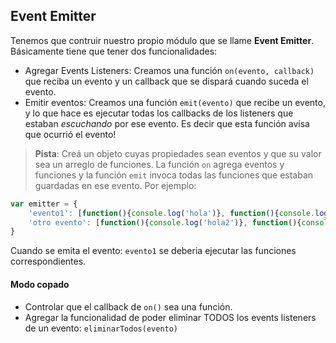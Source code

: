 ## Event Emitter

Tenemos que contruir nuestro propio módulo que se llame __Event Emitter__.
Básicamente tiene que tener dos funcionalidades:

- Agregar Events Listeners: Creamos una función `on(evento, callback)` que reciba un evento y un callback que se dispará cuando suceda el evento.
- Emitir eventos: Creamos una función `emit(evento)` que recibe un evento, y lo que hace es ejecutar todas los callbacks de los listeners que estaban _escuchando_ por ese evento. Es decir que esta función avisa que ocurrió el evento!

> __Pista__: Creá un objeto cuyas propiedades sean eventos y que su valor sea un arreglo de funciones. La función `on` agrega eventos y funciones y la función `emit` invoca todas las funciones que estaban guardadas en ese evento. Por ejemplo:
```javascript
var emitter = {
	'evento1': [function(){console.log('hola')}, function(){console.log('chao')}],
	'otro evento': [function(){console.log('hola2')}, function(){console.log('chao2')}]
}
```
Cuando se emita el evento: `evento1` se deberia ejecutar las funciones correspondientes.

#### Modo copado
- Controlar que el callback de `on()` sea una función.
- Agregar la funcionalidad de poder eliminar TODOS los events listeners de un evento: `eliminarTodos(evento)`
